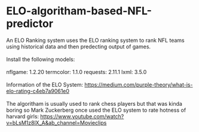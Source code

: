 # ELO-algoritham-based-NFL-predictor

An ELO Ranking system uses the ELO ranking system to rank NFL teams using historical data and then predecting output of games.
<br><br>
Install the following models: 
<br><br>
nflgame: 1.2.20
termcolor: 1.1.0
requests: 2.11.1
lxml: 3.5.0
<br><br>
Information of the ELO System: https://medium.com/purple-theory/what-is-elo-rating-c4eb7a9061e0
<br><br>
The algoritham is usually used to rank chess players but that was kinda boring so Mark Zuckerberg once used the ELO system to rate hotness of harvard girls: https://www.youtube.com/watch?v=bLsM1z8lX_A&ab_channel=Movieclips
